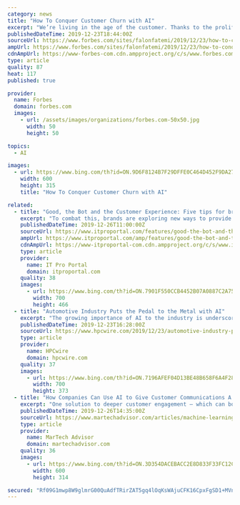 ```yaml
---
category: news
title: "How To Conquer Customer Churn with AI"
excerpt: "We’re living in the age of the customer. Thanks to the proliferation of data, customers are more informed than ever before. There’s been a seismic shift in the power dynamic between businesses and customers. Armed with empowerment, customers are demanding that customer experience be put on a pedestal. According to research by Walker ..."
publishedDateTime: 2019-12-23T18:44:00Z
sourceUrl: https://www.forbes.com/sites/falonfatemi/2019/12/23/how-to-conquer-customer-churn-with-ai/
ampUrl: https://www.forbes.com/sites/falonfatemi/2019/12/23/how-to-conquer-customer-churn-with-ai/amp/
cdnAmpUrl: https://www-forbes-com.cdn.ampproject.org/c/s/www.forbes.com/sites/falonfatemi/2019/12/23/how-to-conquer-customer-churn-with-ai/amp/
type: article
quality: 87
heat: 117
published: true

provider:
  name: Forbes
  domain: forbes.com
  images:
    - url: /assets/images/organizations/forbes.com-50x50.jpg
      width: 50
      height: 50

topics:
  - AI

images:
  - url: https://www.bing.com/th?id=ON.9D6F8124B7F29DFFE0C464D452F9DA27
    width: 600
    height: 315
    title: "How To Conquer Customer Churn with AI"

related:
  - title: "Good, the Bot and the Customer Experience: Five tips for brands looking to embrace AI-driven customer service"
    excerpt: "To combat this, brands are exploring new ways to provide the personalisation, speed and responsiveness customers have increasingly come to expect. Many are investing in artificial intelligence (AI) in areas such as chatbots, virtual assistants and natural language processing, to augment existing teams and resources to deliver better customer ..."
    publishedDateTime: 2019-12-26T11:00:00Z
    sourceUrl: https://www.itproportal.com/features/good-the-bot-and-the-customer-experience-five-tips-for-brands-looking-to-embrace-ai-driven-customer-service/
    ampUrl: https://www.itproportal.com/amp/features/good-the-bot-and-the-customer-experience-five-tips-for-brands-looking-to-embrace-ai-driven-customer-service/
    cdnAmpUrl: https://www-itproportal-com.cdn.ampproject.org/c/s/www.itproportal.com/amp/features/good-the-bot-and-the-customer-experience-five-tips-for-brands-looking-to-embrace-ai-driven-customer-service/
    type: article
    provider:
      name: IT Pro Portal
      domain: itproportal.com
    quality: 38
    images:
      - url: https://www.bing.com/th?id=ON.7901F550CCB4452B07A0887C2A75FE51
        width: 700
        height: 466
  - title: "Automotive Industry Puts the Pedal to the Metal with AI"
    excerpt: "The growing importance of AI to the industry is underscored by the substantial investments the industry is making in new technologies. To that end, the research firm Tractica forecasts that the market for automotive AI hardware, software and services will reach $26.5 billion by 2025, up from $1.2 billion in 2017.[1] While significant amounts of ..."
    publishedDateTime: 2019-12-23T16:28:00Z
    sourceUrl: https://www.hpcwire.com/2019/12/23/automotive-industry-puts-the-pedal-to-the-metal-with-ai/
    type: article
    provider:
      name: HPCwire
      domain: hpcwire.com
    quality: 37
    images:
      - url: https://www.bing.com/th?id=ON.7196AFEF04D13BE48B658F6A4F28ED83
        width: 700
        height: 373
  - title: "How Companies Can Use AI to Give Customer Communications A Personal Touch"
    excerpt: "One solution to deeper customer engagement – which can boost a company’s all-important Net Promoter Scores and fine-tune those critical Next Best Action marketing strategies – is the utilization of Artificial Intelligence (AI) for routine account and financial communications. Learn More: Want to Reach Your Customers? Strike up a ..."
    publishedDateTime: 2019-12-26T14:35:00Z
    sourceUrl: https://www.martechadvisor.com/articles/machine-learning-ai/how-companies-can-use-ai-to-give-customer-communications-a-personal-touch/
    type: article
    provider:
      name: MarTech Advisor
      domain: martechadvisor.com
    quality: 36
    images:
      - url: https://www.bing.com/th?id=ON.3D354DACEBACC2E8D833F33FC12CD2D8
        width: 600
        height: 314

secured: "Rf09G1mwp8W9glmrG00QuAdfTRirZAT5gq4lOqKsWAjuCFK16CpxFgSD1+MVnSbIRyHgUrWpV2C8Wqa5Oh3NcfJQAQAeYeFLK1LQ+bqk1/0/Q6UjxobNoPfBf1Lt5ws6ju1+qcrdDpHWV3FDzxUWlm7ipYvvbBb0UHO2dRN/ZeJ73+jTSDfPX2OKcRoLAulBlHF6+XRMsOYddxE9EzV3cF/y8PQ7SSFnVMwikGaGCPe+vBEEI+1Ry9idilVLfNimPnc0sOIu5g07EMFY0VknmA==;EnxYKNSJosFxNfV8b0s2cg=="
---
```


